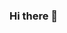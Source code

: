 ### Hi there 👋

<!--
**Snape25/Snape25** is a ✨ _special_ ✨ repository because its `README.md` (this file) appears on your GitHub profile.
[!


[Anurag's github stats](https://github-readme-stats.vercel.app/api?username=Snape25)](https://github.com/anuraghazra/github-readme-stats)
Here are some ideas to get you started:

- 🔭 I’m currently working on ...
- 🌱 I’m currently learning ...
- 👯 I’m looking to collaborate on ...
- 🤔 I’m looking for help with ...
- 💬 Ask me about ...
- 📫 How to reach me: ...
- 😄 Pronouns: ...
- ⚡ Fun fact: ...
-->
